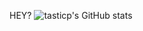 HEY?
![tasticp's GitHub stats](https://github-readme-stats.vercel.app/api?username=tasticp&theme=ambient_gradient&show_icons=true)
